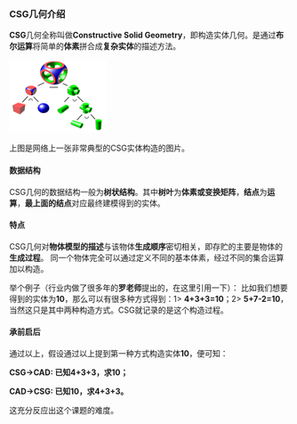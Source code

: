### CSG几何介绍

**CSG**几何全称叫做**Constructive Solid Geometry**，即构造实体几何。是通过**布尔运算**将简单的**体素**拼合成**复杂实体**的描述方法。

![1671092229401](1.CSG%E5%87%A0%E4%BD%95%E4%BB%8B%E7%BB%8D.assets/1671092229401.png)

上图是网络上一张非常典型的CSG实体构造的图片。

#### 数据结构

CSG几何的数据结构一般为**树状结构**。其中**树叶**为**体素或变换矩阵**，**结点**为**运算**，**最上面的结点**对应最终建模得到的实体。

#### 特点

CSG几何对**物体模型的描述**与该物体**生成顺序**密切相关，即存贮的主要是物体的**生成过程**。 同一个物体完全可以通过定义不同的基本体素，经过不同的集合运算加以构造。 

举个例子（行业内做了很多年的**罗老师**提出的，在这里引用一下）：
比如我们想要得到的实体为**10**，那么可以有很多种方式得到：1> **4+3+3=10**；2> **5+7-2=10**，当然这只是其中两种构造方式。CSG就记录的是这个构造过程。

#### 承前启后

通过以上，假设通过以上提到第一种方式构造实体**10**，便可知：

**CSG->CAD: 已知4+3+3，求10；**

**CAD->CSG: 已知10，求4+3+3。**

这充分反应出这个课题的难度。